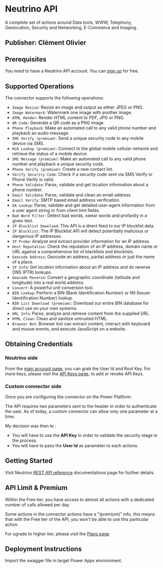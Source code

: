 # Neutrino API
A complete set of actions around Data tools, WWW, Telephony, Geolocation, Security and Networking, E-Commerce and Imaging.

## Publisher: Clément Olivier

## Prerequisites
You need to have a Neutrino API account. You can [sign up](https://www.neutrinoapi.com/signup/) for free.

## Supported Operations
The connector supports the following operations:
* `Image Resize`: Resize an image and output as either JPEG or PNG.
* `Image Watermark`: Watermark one image with another image.
* `HTML Render`: Render HTML content to PDF, JPG or PNG.
* `QR Code`: Generate a QR code as a PNG image.
* `Phone Playback`: Make an automated call to any valid phone number and playback an audio message.
* `SMS Verify (premium)`: Send a unique security code to any mobile device via SMS.
* `HLR Lookup (premium)`: Connect to the global mobile cellular network and retrieve the status of a mobile device.
* `SMS Message (premium)`: Make an automated call to any valid phone number and playback a unique security code.
* `Phone Verify (premium)`: Create a new contact list.
* `Verify Security Code`: Check if a security code sent via SMS Verify or Phone Verify is valid.
* `Phone Validate`: Parse, validate and get location information about a phone number.
* `Email Validate`: Parse, validate and clean an email address.
* `Email Verify`: SMTP based email address verification.
* `UA Lookup`: Parse, validate and get detailed user-agent information from a user agent string or from client hint fields.
* `Bad Word Filter`: Detect bad words, swear words and profanity in a given text.
* `IP Blocklist Download`: This API is a direct feed to our IP blocklist data.
* `IP Blocklist`: The IP Blocklist API will detect potentially malicious or dangerous IP addresses.
* `IP Probe`: Analyze and extract provider information for an IP address.
* `Host Reputation`: Check the reputation of an IP address, domain name or URL against a comprehensive list of blacklists and blocklists.
* `Geocode Address`: Geocode an address, partial address or just the name of a place.
* `IP Info`: Get location information about an IP address and do reverse DNS (PTR) lookups.
* `Geocode Reverse`: Convert a geographic coordinate (latitude and longitude) into a real world address.
* `Convert`: A powerful unit conversion tool.
* `BIN Lookup`: Perform a BIN (Bank Identification Number) or IIN (Issuer Identification Number) lookup.
* `BIN List Download (premium)`: Download our entire BIN database for direct use on your own systems.
* `URL Info`: Parse, analyze and retrieve content from the supplied URL.
* `HTML Clean`: Clean and sanitize untrusted HTML.
* `Browser Bot`: Browser bot can extract content, interact with keyboard and mouse events, and execute JavaScript on a website.

## Obtaining Credentials
### Neutrino side
From the [main account page](https://www.neutrinoapi.com/account/main/), you can grab the User Id and Root Key.
For more keys, please visit the [API Keys page](https://www.neutrinoapi.com/account/keys/), to add or revoke API Keys.

### Custom connector side
Once you are configuring the connector on the Power Platform.

The API requires two parameters sent to the header in order to authenticate the user.
As of today, a custom connector can allow only one parameter at a time.

My decision was then to : 

* You will have to use the **API Key** in order to validate the security stage in the process.
* You will have to pass the **User Id** as parameter to each actions.

## Getting Started
Visit Neutrino [REST API reference](https://www.neutrinoapi.com/api/api-basics/) documentations page for further details. 

## API Limit & Premium
Within the Free tier, you have access to almost all actions with a dedicated number of calls allowed per day.

Some actions in the connector actions have a "(premium)" info, this means that with the Free tier of the API, you won't be able to use this particular action.

For ugrade to higher tier, please visit the [Plans page](https://www.neutrinoapi.com/plans/)

## Deployment Instructions
Import the swagger file in target Power Apps environment.
